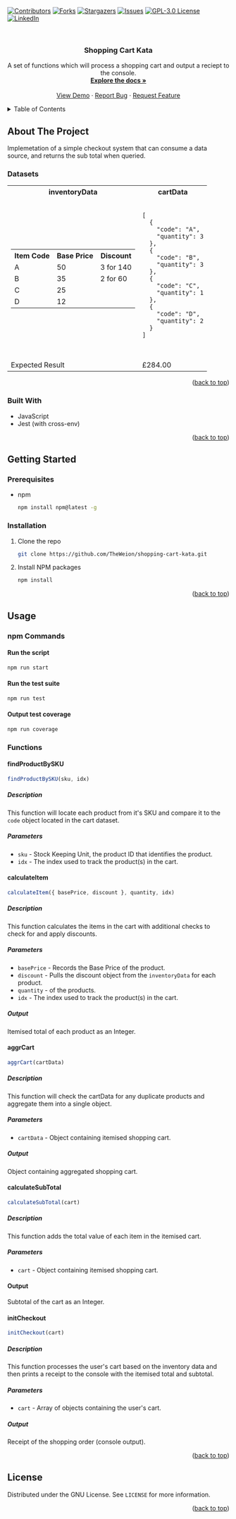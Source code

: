 <a name="readme-top"></a>

[![Contributors][contributors-shield]][contributors-url]
[![Forks][forks-shield]][forks-url]
[![Stargazers][stars-shield]][stars-url]
[![Issues][issues-shield]][issues-url]
[![GPL-3.0 License][license-shield]][license-url]
[![LinkedIn][linkedin-shield]][linkedin-url]


<!-- PROJECT LOGO -->
<br />

<h3 align="center">Shopping Cart Kata</h3>

  <p align="center">
    A set of functions which will process a shopping cart and output a reciept to the console.
    <br />
    <a href="https://github.com/TheWeion/shopping-cart-kata"><strong>Explore the docs »</strong></a>
    <br />
    <br />
    <a href="https://github.com/TheWeion/shopping-cart-kata">View Demo</a>
    ·
    <a href="https://github.com/TheWeion/shopping-cart-kata/issues">Report Bug</a>
    ·
    <a href="https://github.com/TheWeion/shopping-cart-kata/issues">Request Feature</a>
  </p>
</div>


<!-- TABLE OF CONTENTS -->
<details>
  <summary>Table of Contents</summary>
  <ol>
    <li>
      <a href="#about-the-project">About The Project</a>
      <ul>
        <li><a href="#built-with">Built With</a></li>
      </ul>
    </li>
    <li>
      <a href="#getting-started">Getting Started</a>
      <ul>
        <li><a href="#prerequisites">Prerequisites</a></li>
        <li><a href="#installation">Installation</a></li>
      </ul>
    </li>
    <li>
      <a href="#usage">Usage</a>
      <ul>
        <li><a href="#npm-commands">npm Commands</a></li>
        <li>
          <a href="#functions">Functions</a>
          <ul>
            <li><a href="#findproductbysku">findProductBySKU</a></li>
            <li><a href="#calculateitem">calculateItem</a></li>
            <li><a href="#aggrcart">aggrCart</a></li>            
            <li><a href="#calculatesubtotal">calculateSubTotal</a></li>
            <li><a href="#initcheckout">initCheckout</a></li>
          </ul>
        </li>
      </ul>
    </li>
    <li><a href="#license">License</a></li>
  </ol>
</details>


<!-- ABOUT THE PROJECT -->
## About The Project

Implemetation of a simple checkout system that can consume a data source, and returns the sub total when queried.

### Datasets

<table>
  <tr>
    <th>inventoryData</th>
    <th>cartData</th>
  </tr>
  <tr>
    <td>
      <table>
        <tr>
          <th>Item Code</th>
          <th>Base Price</th>
          <th>Discount</th>
        </tr>
        <tr>
          <td>A</td>
          <td>50</td>
          <td>3 for 140</td>
        </tr>
        <tr>
          <td>B</td>
          <td>35</td>
          <td>2 for 60</td>
        </tr>
        <tr>
          <td>C</td>
          <td>25</td>
          <td></td>
        </tr>
        <tr>
          <td>D</td>
          <td>12</td>
          <td></td>
        </tr>
      </table>
    </td>
    <td>
      <pre>
        <code>
[
  {
    "code": "A",
    "quantity": 3
  },
  {
    "code": "B",
    "quantity": 3
  },
  {
    "code": "C",
    "quantity": 1
  },
  {
    "code": "D",
    "quantity": 2
  }
]
        </code>
      </pre>
    </td>
  </tr>
  <tr>
    <td>Expected Result</td>
    <td>£284.00</td>
  </tr>
</table>


<p align="right">(<a href="#readme-top">back to top</a>)</p>

### Built With

* JavaScript
* Jest (with cross-env)

<p align="right">(<a href="#readme-top">back to top</a>)</p>


<!-- GETTING STARTED -->
## Getting Started

### Prerequisites


* npm
  ```sh
  npm install npm@latest -g
  ```

### Installation

1. Clone the repo
   ```sh
   git clone https://github.com/TheWeion/shopping-cart-kata.git
   ```
2. Install NPM packages
   ```sh
   npm install
   ```

<p align="right">(<a href="#readme-top">back to top</a>)</p>


<!-- USAGE EXAMPLES -->
## Usage

### npm Commands

#### Run the script
```sh
npm run start
```

#### Run the test suite
```sh
npm run test
```

#### Output test coverage
```sh
npm run coverage
```

### Functions
#### findProductBySKU

```js
findProductBySKU(sku, idx)
```

##### Description
This function will locate each product from it's SKU and compare it to the ```code``` object located in the cart dataset.

##### Parameters
* ```sku``` - Stock Keeping Unit, the product ID that identifies the product.
* ```idx``` - The index used to track the product(s) in the cart.

#### calculateItem

```js
calculateItem({ basePrice, discount }, quantity, idx)
```

##### Description
This function calculates the items in the cart with additional checks to check for and apply discounts.

##### Parameters

* ```basePrice``` - Records the Base Price of the product.
* ```discount``` - Pulls the discount object from the ```inventoryData``` for each product.
* ```quantity``` - of the products.
* ```idx``` - The index used to track the product(s) in the cart.

##### Output
Itemised total of each product as an Integer.

#### aggrCart

```js
aggrCart(cartData)
```

##### Description
This function will check the cartData for any duplicate products and aggregate them into a single object.

##### Parameters
* ```cartData``` - Object containing itemised shopping cart.

##### Output
Object containing aggregated shopping cart.

#### calculateSubTotal

```js
calculateSubTotal(cart)
```

##### Description
This function adds the total value of each item in the itemised cart.

##### Parameters
* ```cart``` - Object containing itemised shopping cart.

#### Output
Subtotal of the cart as an Integer.

#### initCheckout

```js
initCheckout(cart)
```

##### Description
This function processes the user's cart based on the inventory data and then prints a receipt to the console with the itemised total and subtotal.

##### Parameters
* ```cart``` - Array of objects containing the user's cart.

##### Output
Receipt of the shopping order (console output).


<p align="right">(<a href="#readme-top">back to top</a>)</p>


<!-- LICENSE -->
## License
Distributed under the GNU License. See `LICENSE` for more information.

<p align="right">(<a href="#readme-top">back to top</a>)</p>

<!-- MARKDOWN LINKS & IMAGES -->
<!-- https://www.markdownguide.org/basic-syntax/#reference-style-links -->
[contributors-shield]: https://img.shields.io/github/contributors/theweion/shopping-cart-kata.svg?style=for-the-badge
[contributors-url]: https://github.com/theweion/shopping-cart-kata/graphs/contributors
[forks-shield]: https://img.shields.io/github/forks/theweion/shopping-cart-kata.svg?style=for-the-badge
[forks-url]: https://github.com/theweion/shopping-cart-kata/network/members
[stars-shield]: https://img.shields.io/github/stars/theweion/shopping-cart-kata.svg?style=for-the-badge
[stars-url]: https://github.com/theweion/shopping-cart-kata/stargazers
[issues-shield]: https://img.shields.io/github/issues/theweion/shopping-cart-kata.svg?style=for-the-badge
[issues-url]: https://github.com/theweion/shopping-cart-kata/issues
[license-shield]: https://img.shields.io/github/license/theweion/shopping-cart-kata.svg?style=for-the-badge
[license-url]: https://github.com/theweion/shopping-cart-kata/blob/master/LICENSE
[linkedin-shield]: https://img.shields.io/badge/-LinkedIn-black.svg?style=for-the-badge&logo=linkedin&colorB=555
[linkedin-url]: https://linkedin.com/in/terryfallows
